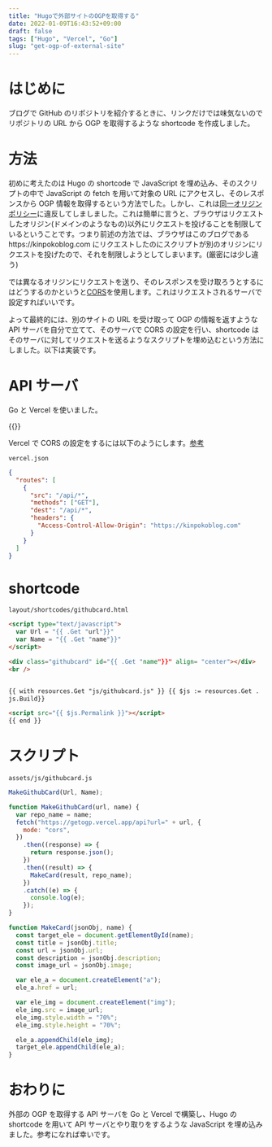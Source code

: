 ```yaml
---
title: "Hugoで外部サイトのOGPを取得する"
date: 2022-01-09T16:43:52+09:00
draft: false
tags: ["Hugo", "Vercel", "Go"]
slug: "get-ogp-of-external-site"
---
```


# はじめに

ブログで GitHub のリポジトリを紹介するときに、リンクだけでは味気ないのでリポジトリの URL から OGP を取得するような shortcode を作成しました。

# 方法

初めに考えたのは Hugo の shortcode で JavaScript を埋め込み、そのスクリプトの中で JavaScript の fetch を用いて対象の URL にアクセスし、そのレスポンスから OGP 情報を取得するという方法でした。しかし、これは[同一オリジンポリシー](https://developer.mozilla.org/en-US/docs/Web/Security/Same-origin_policy)に違反してしましました。これは簡単に言うと、ブラウザはリクエストしたオリジン(ドメインのようなもの)以外にリクエストを投げることを制限しているということです。つまり前述の方法では、ブラウザはこのブログであるhttps://kinpokoblog.com にリクエストしたのにスクリプトが別のオリジンにリクエストを投げたので、それを制限しようとしてしまいます。(厳密には少し違う)

では異なるオリジンにリクエストを送り、そのレスポンスを受け取ろうとするにはどうするのかというと[CORS](https://developer.mozilla.org/en-US/docs/Web/HTTP/CORS)を使用します。これはリクエストされるサーバで設定すればいいです。

よって最終的には、別のサイトの URL を受け取って OGP の情報を返すような API サーバを自分で立てて、そのサーバで CORS の設定を行い、shortcode はそのサーバに対してリクエストを送るようなスクリプトを埋め込むという方法にしました。以下は実装です。

# API サーバ

Go と Vercel を使いました。

{{<githubcard url="https://github.com/kinpoko/getogp" name="getogp">}}

Vercel で CORS の設定をするには以下のようにします。[参考](https://kotsukotsu.work/tech/2020-09-13-vercel-ウェブサイトのogp情報を取得する-serverless-functions-を作成する/)

`vercel.json`

```json
{
  "routes": [
    {
      "src": "/api/*",
      "methods": ["GET"],
      "dest": "/api/*",
      "headers": {
        "Access-Control-Allow-Origin": "https://kinpokoblog.com"
      }
    }
  ]
}
```

# shortcode

`layout/shortcodes/githubcard.html`

```html
<script type="text/javascript">
  var Url = "{{ .Get "url"}}"
  var Name = "{{ .Get "name"}}"
</script>

<div class="githubcard" id="{{ .Get "name"}}" align= "center"></div>
<br />


{{ with resources.Get "js/githubcard.js" }} {{ $js := resources.Get . |
js.Build}}

<script src="{{ $js.Permalink }}"></script>
{{ end }}
```

# スクリプト

`assets/js/githubcard.js`

```js
MakeGithubCard(Url, Name);

function MakeGithubCard(url, name) {
  var repo_name = name;
  fetch("https://getogp.vercel.app/api?url=" + url, {
    mode: "cors",
  })
    .then((response) => {
      return response.json();
    })
    .then((result) => {
      MakeCard(result, repo_name);
    })
    .catch((e) => {
      console.log(e);
    });
}

function MakeCard(jsonObj, name) {
  const target_ele = document.getElementById(name);
  const title = jsonObj.title;
  const url = jsonObj.url;
  const description = jsonObj.description;
  const image_url = jsonObj.image;

  var ele_a = document.createElement("a");
  ele_a.href = url;

  var ele_img = document.createElement("img");
  ele_img.src = image_url;
  ele_img.style.width = "70%";
  ele_img.style.height = "70%";

  ele_a.appendChild(ele_img);
  target_ele.appendChild(ele_a);
}
```

# おわりに

外部の OGP を取得する API サーバを Go と Vercel で構築し、Hugo の shortcode を用いて API サーバとやり取りをするような JavaScript を埋め込みました。参考になれば幸いです。
